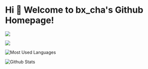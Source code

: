 # Hi 🎉 Welcome to bx_cha's Github Homepage!

<img src="https://readme-typing-svg.herokuapp.com/?lines=Welcome,%20visitor!;Hello%20Github%20World!&font=Roboto" />

<p>
<img src="https://img.shields.io/static/v1?label=Program&message=Java&color=blue"/>
<!---
<a href="https://blog.csdn.net/wangzirui32"><img src="https://img.shields.io/static/v1?label=Blog&message=CSDN&color=red"/></a>
<a href="https://space.bilibili.com/1513364019"><img src="https://img.shields.io/static/v1?label=Video&message=Bilibili&color=cyan"/></a>
<img src="https://visitor-badge.glitch.me/badge?page_id=https://github.com/wangzirui32&right_color=red" /> 
--->
</p>

![Most Used Languages](https://github-readme-stats.vercel.app/api/top-langs/?username=zhangbinxian&theme=dark&layout=compact)

![Github Stats](https://github-readme-stats.vercel.app/api?username=zhangbinxian&show_icons=true&theme=dark&count_private=true)
<!---
![](https://stats.justsong.cn/api/csdn?id=zhangbinxian&theme=dark)


![](https://stats.justsong.cn/api/bilibili/?id=1513364019&theme=dark)
>

![](https://activity-graph.herokuapp.com/graph?username=wangzirui32&theme=github)

